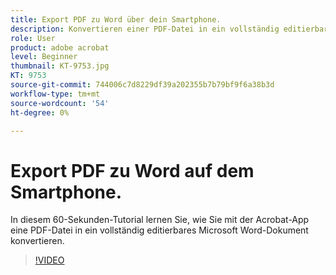 ```yaml
---
title: Export PDF zu Word über dein Smartphone.
description: Konvertieren einer PDF-Datei in ein vollständig editierbares Microsoft Word-Dokument mit der Acrobat-App
role: User
product: adobe acrobat
level: Beginner
thumbnail: KT-9753.jpg
KT: 9753
source-git-commit: 744006c7d8229df39a202355b7b79bf9f6a38b3d
workflow-type: tm+mt
source-wordcount: '54'
ht-degree: 0%

---
```


# Export PDF zu Word auf dem Smartphone.

In diesem 60-Sekunden-Tutorial lernen Sie, wie Sie mit der Acrobat-App eine PDF-Datei in ein vollständig editierbares Microsoft Word-Dokument konvertieren.

>[!VIDEO](https://video.tv.adobe.com/v/340214?hidetitle=true)
